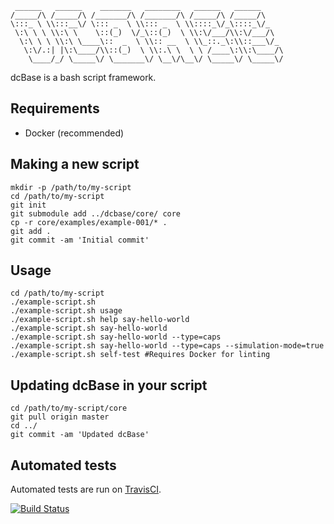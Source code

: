      ______   ______    _______   ________   ______   ______
    /_____/\ /_____/\ /_______/\ /_______/\ /_____/\ /_____/\
    \:::_ \ \\:::__\/ \::: _  \ \\::: _  \ \\::::_\/_\::::_\/_
     \:\ \ \ \\:\ \    \::(_)  \/_\::(_)  \ \\:\/___/\\:\/___/\
      \:\ \ \ \\:\ \____\::  _  \ \\:: __  \ \\_::._\:\\::___\/_
       \:\/.:| |\:\____/\\::(_)  \ \\:.\ \  \ \ /____\:\\:\____/\
        \____/_/ \_____\/ \_______\/ \__\/\__\/ \_____\/ \_____\/


dcBase is a bash script framework.

Requirements
-----

 * Docker (recommended)

Making a new script
-----

    mkdir -p /path/to/my-script
    cd /path/to/my-script
    git init
    git submodule add ../dcbase/core/ core
    cp -r core/examples/example-001/* .
    git add .
    git commit -am 'Initial commit'

Usage
-----

    cd /path/to/my-script
    ./example-script.sh
    ./example-script.sh usage
    ./example-script.sh help say-hello-world
    ./example-script.sh say-hello-world
    ./example-script.sh say-hello-world --type=caps
    ./example-script.sh say-hello-world --type=caps --simulation-mode=true
    ./example-script.sh self-test #Requires Docker for linting

Updating dcBase in your script
-----

    cd /path/to/my-script/core
    git pull origin master
    cd ../
    git commit -am 'Updated dcBase'

Automated tests
-----

Automated tests are run on [TravisCI](https://travis-ci.org/alberto56/dcbase).

[![Build Status](https://travis-ci.org/alberto56/dcbase.svg?branch=master)](https://travis-ci.org/alberto56/dcbase)
